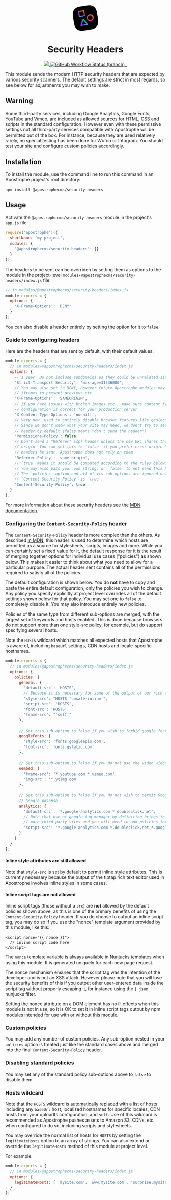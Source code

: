 <div align="center">
  <img src="https://raw.githubusercontent.com/apostrophecms/apostrophe/main/logo.svg" alt="ApostropheCMS logo" width="80" height="80">

  <h1>Security Headers</h1>
  <p>
    <a aria-label="Apostrophe logo" href="https://v3.docs.apostrophecms.org">
      <img src="https://img.shields.io/badge/MADE%20FOR%20Apostrophe%203-000000.svg?style=for-the-badge&logo=Apostrophe&labelColor=6516dd">
    </a>
    <a aria-label="Test status" href="https://github.com/apostrophecms/apostrophe/actions">
      <img alt="GitHub Workflow Status (branch)" src="https://img.shields.io/github/workflow/status/apostrophecms/security-headers/Tests/main?label=Tests&labelColor=000000&style=for-the-badge">
    </a>
    <a aria-label="Join the community on Discord" href="http://chat.apostrophecms.org">
      <img alt="" src="https://img.shields.io/discord/517772094482677790?color=5865f2&label=Join%20the%20Discord&logo=discord&logoColor=fff&labelColor=000&style=for-the-badge&logoWidth=20">
    </a>
    <a aria-label="License" href="https://github.com/apostrophecms/security-headers/blob/main/LICENSE.md">
      <img alt="" src="https://img.shields.io/static/v1?style=for-the-badge&labelColor=000000&label=License&message=MIT&color=3DA639">
    </a>
  </p>
</div>

This module sends the modern HTTP security headers that are expected by various security scanners. The default settings are strict in most regards, so see below for adjustments you may wish to make.

## Warning

Some third-party services, including Google Analytics, Google Fonts, YouTube and Vimeo, are included as allowed sources for HTML, CSS and scripts in the standard configuration. However even with these permissive settings not all third-party services compatible with Apostrophe will be permitted out of the box. For instance, because they are used relatively rarely, no special testing has been done for Wufoo or Infogram. You should test your site and configure custom policies accordingly.

## Installation

To install the module, use the command line to run this command in an Apostrophe project's root directory:

```
npm install @apostrophecms/security-headers
```

## Usage

Activate the `@apostrophecms/security-headers` module in the project's `app.js` file:

```javascript
require('apostrophe')({
  shortName: 'my-project',
  modules: {
    '@apostrophecms/security-headers': {}
  }
});
```

The headers to be sent can be overriden by setting them as options to the module in the project-level `modules/@apostrophecms/security-headers/index.js` file:

```javascript
// in modules/@apostrophecms/security-headers/index.js
module.exports = {
  options: {
    'X-Frame-Options': 'DENY'
  }
};
```

You can also disable a header entirely by setting the option for it to `false`.

### Guide to configuring headers

Here are the headers that are sent by default, with their default values:

```javascript
module.exports = {
  // in modules/@apostrophecms/security-headers/index.js
  options: {
    // 1 year. Do not include subdomains as they could be unrelated sites
    'Strict-Transport-Security': 'max-age=31536000',
    // You may also set to DENY, however future Apostrophe modules may use
    // iframes to present previews etc.
    'X-Frame-Options': 'SAMEORIGIN',
    // If you have issues with broken images etc., make sure content type
    // configuration is correct for your production server
    'X-Content-Type-Options': 'nosniff',
    // Very new. Used to entirely disable browser features like geolocation per host.
    // Since we don't know what your site may need, we don't try to set this
    // header by default (false means "don't send the header")
    'Permissions-Policy': false,
    // Don't send a "Referer" (sp) header unless the new URL shares the same
    // origin. You can set this to `false` if you prefer cross-origin "Referer"
    // headers be sent. Apostrophe does not rely on them
    'Referrer-Policy': 'same-origin',
    // `true` means it should be computed according to the rules below.
    // You may also pass your own string, or `false` to not send this header.
    // The `policies` option and all of its sub-options are ignored unless
    // `Content-Security-Policy` is `true`.
    'Content-Security-Policy': true
  }
};
```

For more information about these security headers see the [MDN documentation](https://developer.mozilla.org/en-US/docs/Web/HTTP/Headers#security).

### Configuring the `Content-Security-Policy` header

The `Content-Security-Policy` header is more complex than the others. As described [in MDN](https://developer.mozilla.org/en-US/docs/Web/HTTP/Headers/Content-Security-Policy), this header is used to determine which hosts are permitted as a source for stylesheets, scripts, images and more. While you can certainly set a fixed value for it, the default response for it is the result of merging together options for individual use cases ("policies") as shown below. This makes it easier to think about what you need to allow for a particular purpose. The actual header sent contains all of the permissions required to satisfy all of the policies.

The default configuration is shown below. You do **not** have to copy and paste the entire default configuration, only the policies you wish to change. Any policy you specify explicitly at project level overrides all of the default settings shown below for that
policy. You may set one to `false` to completely disable it. You may also introduce entirely new policies.

Policies of the same type from different sub-options are merged, with the largest set of keywords and hosts enabled. This is done because browsers do not support more than one style-src policy, for example, but do support specifying several hosts.

Note the `HOSTS` wildcard which matches all expected hosts that Apostrophe is aware of, including `baseUrl` settings, CDN hosts and locale-specific hostnames.

```javascript
module.exports = {
  // in modules/@apostrophecms/security-headers/index.js
  options: {
    policies: {
      general: {
        'default-src': 'HOSTS',
        // Because it is necessary for some of the output of our rich text editor
        'style-src': "HOSTS 'unsafe-inline'",
        'script-src': 'HOSTS',
        'font-src': 'HOSTS',
        'frame-src': "'self'"
      },

      // Set this sub-option to false if you wish to forbid google fonts
      googleFonts: {
        'style-src': 'fonts.googleapis.com',
        'font-src': 'fonts.gstatic.com'
      },

      // Set this sub-option to false if you do not use the video widget
      oembed: {
        'frame-src': '*.youtube.com *.vimeo.com',
        'img-src': '*.ytimg.com'
      },

      // Set this sub-option to false if you do not wish to permit Google Analytics and
      // Google Adsense
      analytics: {
        'default-src': '*.google-analytics.com *.doubleclick.net',
        // Note that use of google tag manager by definition brings in scripts from
        // more third party sites and you will need to add policies for them
        'script-src': '*.google-analytics.com *.doubleclick.net *.googletagmanager.com',
      }  
    }
  }
};
```

#### Inline style attributes are still allowed

Note that `style-src` is set by default to permit inline style attributes. This is currently necessary because the output of the tiptap rich text editor used in Apostrophe involves inline
styles in some cases.

#### Inline script tags are **not** allowed

Inline script tags (those without a `src`) are **not** allowed by the default policies shown above, as this is one of the primary benefits of using the `Content-Security-Policy` header. If you do choose to output an inline script tag, you may do so if you use the "nonce" template argument provided by this module, like this:

```
<script nonce="{{ nonce }}">
  // inline script code here
</script>
```

The `nonce` template variable is always available in Nunjucks templates when using this module. It is generated uniquely for each new page request.

The nonce mechanism ensures that the script tag was the intention of the developer and is not an XSS attack. However please note that you will lose the security benefits of this if you output other user-entered data inside the script tag without properly escaping it, for instance using the `| json` nunjucks filter.

Setting the nonce attribute on a DOM element has no ill effects when this module is not in use, so it is OK to set it in inline script tags output by npm modules intended for use with or without this module.

### Custom policies

You may add any number of custom policies. Any sub-option nested in your
`policies` option is treated just like the standard cases above and merged into
the final `Content-Security-Policy` header.

### Disabling standard policies

You may set any of the standard policy sub-options above to `false` to disable them.

### Hosts wildcard

Note that the `HOSTS` wildcard is automatically replaced with a list of hosts including any `baseUrl` host, localized hostnames for specific locales, CDN hosts from your uploadfs configuration, and `self`. Use of this wildcard is recommended as Apostrophe pushes assets to Amazon S3, CDNs, etc. when configured to do so, including scripts and stylesheets.

You may override the normal list of hosts for `HOSTS` by setting the `legitimateHosts` option to an array of strings. You can also extend or override the `legitimateHosts` method of this module at project level.

For example:

```javascript
module.exports = {
  // in modules/@apostrophecms/security-headers/index.js
  options: {
    legitimateHosts: [ 'mysite.com', 'www.mysite.com', 'surprise.mysite.com' ]
  }
};
```
